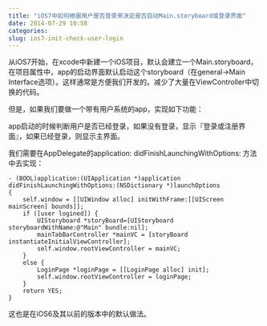 ```yaml
---
title: "iOS7中如何根据用户是否登录来决定是否启动Main.storyboard或登录界面"
date: 2014-07-29 10:58
categories:
slug: ios7-init-check-user-login
---
```

从iOS7开始，在xcode中新建一个iOS项目，默认会建立一个Main.storyboard，在项目属性中，app的启动界面默认启动这个storyboard（在general->Main Interface选项）。这样通常是方便我们开发的。减少了大量在ViewController中切换的代码。

但是，如果我们要做一个带有用户系统的app，实现如下功能：
>
app启动的时候判断用户是否已经登录，如果没有登录，显示『登录或注册界面』，如果已经登录，则显示主界面。

我们需要在AppDelegate的application: didFinishLaunchingWithOptions: 方法中去实现：

```
- (BOOL)application:(UIApplication *)application didFinishLaunchingWithOptions:(NSDictionary *)launchOptions
{
    self.window = [[UIWindow alloc] initWithFrame:[[UIScreen mainScreen] bounds]];
    if ([user logined]) {        
        UIStoryboard *storyBoard=[UIStoryboard storyboardWithName:@"Main" bundle:nil];
        mainTabBarController *mainVC = [storyBoard instantiateInitialViewController];                
        self.window.rootViewController = mainVC;
    }
    else {
        LoginPage *loginPage = [[LoginPage alloc] init];        
        self.window.rootViewController = loginPage;
    }
    return YES;
}
```
这也是在iOS6及其以前的版本中的默认做法。


